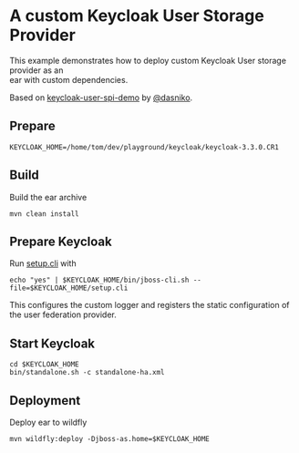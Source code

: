 # A custom Keycloak User Storage Provider

This example demonstrates how to deploy custom Keycloak User storage provider as an  
ear with custom dependencies.

Based on [keycloak-user-spi-demo](https://github.com/dasniko/keycloak-user-spi-demo) by [@dasniko](https://github.com/dasniko).

## Prepare
    KEYCLOAK_HOME=/home/tom/dev/playground/keycloak/keycloak-3.3.0.CR1

## Build
Build the ear archive

    mvn clean install

## Prepare Keycloak
Run [setup.cli](./setup.cli) with

    echo "yes" | $KEYCLOAK_HOME/bin/jboss-cli.sh --file=$KEYCLOAK_HOME/setup.cli
This configures the custom logger and registers the static configuration 
of the user federation provider. 

## Start Keycloak
    
    cd $KEYCLOAK_HOME
    bin/standalone.sh -c standalone-ha.xml 

## Deployment
Deploy ear to wildfly

    mvn wildfly:deploy -Djboss-as.home=$KEYCLOAK_HOME
